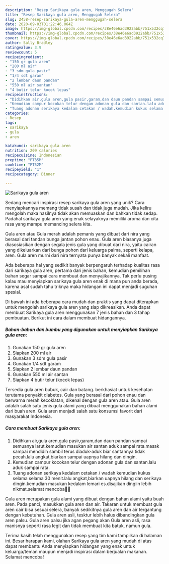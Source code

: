 ```yaml
---
description: "Resep Sarikaya gula aren, Menggugah Selera"
title: "Resep Sarikaya gula aren, Menggugah Selera"
slug: 2458-resep-sarikaya-gula-aren-menggugah-selera
date: 2020-09-03T01:22:46.064Z
image: https://img-global.cpcdn.com/recipes/38e46e6ad3922abb/751x532cq70/sarikaya-gula-aren-foto-resep-utama.jpg
thumbnail: https://img-global.cpcdn.com/recipes/38e46e6ad3922abb/751x532cq70/sarikaya-gula-aren-foto-resep-utama.jpg
cover: https://img-global.cpcdn.com/recipes/38e46e6ad3922abb/751x532cq70/sarikaya-gula-aren-foto-resep-utama.jpg
author: Sally Bradley
ratingvalue: 3.9
reviewcount: 5
recipeingredient:
- "150 gr gula aren"
- "200 ml air"
- "3 sdm gula pasir"
- "1/4 sdt garam"
- "2 lembar daun pandan"
- "550 ml air santan"
- "4 butir telur kocok lepas"
recipeinstructions:
- "Didihkan air,gula aren,gula pasir,garam,dan daun pandan sampai semuanya larut.kemudian masukan air santan aduk sampai rata.masak sampai mendidih sambil terus diaduk-aduk biar santannya tidak pecah.lalu angkat,biarkan sampai uapnya hilang dan dingin."
- "Kemudian campur kocokan telur dengan adonan gula dan santan.lalu aduk sampai rata."
- "Tuang adonan serikaya kedalam cetakan / wadah.kemudian kukus selama selama 30 menit.lalu angkat,biarkan uapnya hilang dan serikaya dingin.kemudian masukan kedalam lemari es.disajikan dingiin lebih nikmat.selamat mencoba🥰🥰"
categories:
- Resep
tags:
- sarikaya
- gula
- aren

katakunci: sarikaya gula aren 
nutrition: 209 calories
recipecuisine: Indonesian
preptime: "PT35M"
cooktime: "PT52M"
recipeyield: "1"
recipecategory: Dinner

---
```



![Sarikaya gula aren](https://img-global.cpcdn.com/recipes/38e46e6ad3922abb/751x532cq70/sarikaya-gula-aren-foto-resep-utama.jpg)

Sedang mencari inspirasi resep sarikaya gula aren yang unik? Cara menyiapkannya memang tidak susah dan tidak juga mudah. Jika keliru mengolah maka hasilnya tidak akan memuaskan dan bahkan tidak sedap. Padahal sarikaya gula aren yang enak selayaknya memiliki aroma dan cita rasa yang mampu memancing selera kita.

Gula aren atau Gula merah adalah pemanis yang dibuat dari nira yang berasal dari tandan bunga jantan pohon enau. Gula aren biasanya juga diasosiasikan dengan segala jenis gula yang dibuat dari nira, yaitu cairan yang dikeluarkan dari bunga pohon dari keluarga palma, seperti kelapa, aren. Gula aren murni dari nira ternyata punya banyak sekali manfaat.

Ada beberapa hal yang sedikit banyak berpengaruh terhadap kualitas rasa dari sarikaya gula aren, pertama dari jenis bahan, kemudian pemilihan bahan segar sampai cara membuat dan menyajikannya. Tak perlu pusing kalau mau menyiapkan sarikaya gula aren enak di mana pun anda berada, karena asal sudah tahu triknya maka hidangan ini dapat menjadi suguhan spesial.


Di bawah ini ada beberapa cara mudah dan praktis yang dapat diterapkan untuk mengolah sarikaya gula aren yang siap dikreasikan. Anda dapat membuat Sarikaya gula aren menggunakan 7 jenis bahan dan 3 tahap pembuatan. Berikut ini cara dalam membuat hidangannya.

<!--inarticleads1-->

##### Bahan-bahan dan bumbu yang digunakan untuk menyiapkan Sarikaya gula aren:

1. Gunakan 150 gr gula aren
1. Siapkan 200 ml air
1. Gunakan 3 sdm gula pasir
1. Gunakan 1/4 sdt garam
1. Siapkan 2 lembar daun pandan
1. Gunakan 550 ml air santan
1. Siapkan 4 butir telur (kocok lepas)


Tersedia gula aren bubuk, cair dan batang. berkhasiat untuk kesehatan terutama penyakit diabetes. Gula yang berasal dari pohon enau dan berwarna merah kecoklatan, dikenal dengan gula aren atau. Gula aren adalah salah satu jenis gula alami yang dibuat menggunakan bahan alami dari buah aren. Gula aren menjadi salah satu konsumsi favorit dari masyarakat Indonesia. 

<!--inarticleads2-->

##### Cara membuat Sarikaya gula aren:

1. Didihkan air,gula aren,gula pasir,garam,dan daun pandan sampai semuanya larut.kemudian masukan air santan aduk sampai rata.masak sampai mendidih sambil terus diaduk-aduk biar santannya tidak pecah.lalu angkat,biarkan sampai uapnya hilang dan dingin.
1. Kemudian campur kocokan telur dengan adonan gula dan santan.lalu aduk sampai rata.
1. Tuang adonan serikaya kedalam cetakan / wadah.kemudian kukus selama selama 30 menit.lalu angkat,biarkan uapnya hilang dan serikaya dingin.kemudian masukan kedalam lemari es.disajikan dingiin lebih nikmat.selamat mencoba🥰🥰


Gula aren merupakan gula alami yang dibuat dengan bahan alami yaitu buah aren. Pada panci, masukkan gula aren dan air. Takaran untuk membuat gula aren cair bisa sesuai selera, banyak sedikitnya gula aren dan air tergantung dengan kebutuhan. Gula aren asli, tesktur lebih halus dibandingkan gula aren palsu. Gula aren palsu jika agan pegang akan Gula aren asli, rasa manisnya seperti rasa legit dan tidak membuat kita batuk, namun gula. 

Terima kasih telah menggunakan resep yang tim kami tampilkan di halaman ini. Besar harapan kami, olahan Sarikaya gula aren yang mudah di atas dapat membantu Anda menyiapkan hidangan yang enak untuk keluarga/teman maupun menjadi inspirasi dalam berjualan makanan. Selamat mencoba!

